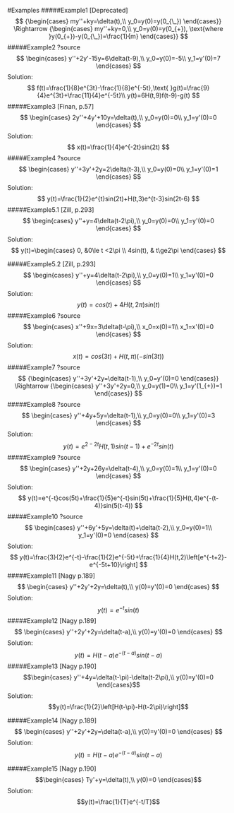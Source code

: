 #Examples
#####Example1 [Deprecated]
$$
{\begin{cases}
my''+ky=\delta(t),\\
y_0=y(0)=y(0_{\_})
\end{cases}}
\Rightarrow
{\begin{cases}
my''+ky=0,\\
y_0=y(0)=y(0_{+}), \text{where }y(0_{+})-y(0_{\_})=\frac{1}{m}
\end{cases}}
$$
#####Example2
?source
$$
\begin{cases}
y''+2y'-15y=6\delta(t-9),\\
y_0=y(0)=-5\\
y_1=y'(0)=7
\end{cases}
$$
Solution:
$$
f(t)=\frac{1}{8}e^{3t}-\frac{1}{8}e^{-5t},\text{ }g(t)=\frac{9}{4}e^{3t}+\frac{11}{4}e^{-5t}\\
y(t)=6H(t,9)f(t-9)-g(t)
$$
#####Example3 [Finan, p.57]
$$
\begin{cases}
2y''+4y'+10y=\delta(t),\\
y_0=y(0)=0\\
y_1=y'(0)=0
\end{cases}
$$
Solution:
$$
x(t)=\frac{1}{4}e^{-2t}sin(2t)
$$
#####Example4
?source
$$
\begin{cases}
y''+3y'+2y=2\delta(t-3),\\
y_0=y(0)=0\\
y_1=y'(0)=1
\end{cases}
$$
Solution:
$$
y(t)=\frac{1}{2}e^{t}sin(2t)+H(t,3)e^{t-3}sin(2t-6)
$$
#####Example5.1 [Zill, p.293]
$$
\begin{cases}
y''+y=4\delta(t-2\pi),\\
y_0=y(0)=0\\
y_1=y'(0)=0
\end{cases}
$$
Solution:
$$
y(t)=\begin{cases}
0, &0\le t <2\pi \\
4sin(t), & t\ge2\pi
\end{cases}
$$

#####Example5.2 [Zill, p.293]
$$
\begin{cases}
y''+y=4\delta(t-2\pi),\\
y_0=y(0)=1\\
y_1=y'(0)=0
\end{cases}
$$
Solution:
$$
y(t)=cos(t)+4H(t,2\pi)sin(t)
$$
#####Example6
?source
$$
\begin{cases}
x''+9x=3\delta(t-\pi),\\
x_0=x(0)=1\\
x_1=x'(0)=0
\end{cases}
$$
Solution:
$$
x(t)=cos(3t)+H(t,\pi)(-sin(3t))
$$
#####Example7
?source
$$
{\begin{cases}
y''+3y'+2y=\delta(t-1),\\
y_0=y'(0)=0
\end{cases}}
\Rightarrow
{\begin{cases}
y''+3y'+2y=0,\\
y_0=y(1)=0\\
y_1=y'(1_{+})=1
\end{cases}}
$$
#####Example8
?source
$$
\begin{cases}
y''+4y+5y=\delta(t-1),\\
y_0=y(0)=0\\
y_1=y'(0)=3
\end{cases}
$$
Solution:
$$
y(t)=e^{2-2t}H(t,1)sin(t-1)+e^{-2t}sin(t)
$$
#####Example9
?source
$$
\begin{cases}
y''+2y+26y=\delta(t-4),\\
y_0=y(0)=1\\
y_1=y'(0)=0
\end{cases}
$$
Solution:
$$
y(t)=e^{-t}cos(5t)+\frac{1}{5}e^{-t}sin(5t)+\frac{1}{5}H(t,4)e^{-(t-4)}sin(5(t-4))
$$
#####Example10
?source
$$
\begin{cases}
y''+6y'+5y=\delta(t)+\delta(t-2),\\
y_0=y(0)=1\\
y_1=y'(0)=0
\end{cases}
$$
Solution:
$$
y(t)=\frac{3}{2}e^{-t}-\frac{1}{2}e^{-5t}+\frac{1}{4}H(t,2)\left[e^{-t+2}-e^{-5t+10}\right]
$$
#####Example11 [Nagy p.189]
$$
\begin{cases}
y''+2y'+2y=\delta(t),\\
y(0)=y'(0)=0
\end{cases}
$$
Solution:
$$
y(t)=e^{-t}sin(t)
$$
#####Example12 [Nagy p.189]
$$
\begin{cases}
y''+2y'+2y=\delta(t-a),\\
y(0)=y'(0)=0
\end{cases}
$$
Solution:
$$
y(t)=H(t-a)e^{-(t-a)}sin(t-a)
$$
#####Example13 [Nagy p.190]
$$\begin{cases}
y''+4y=\delta(t-\pi)-\delta(t-2\pi),\\
y(0)=y'(0)=0
\end{cases}$$
Solution:
$$y(t)=\frac{1}{2}\left[H(t-\pi)-H(t-2\pi)\right]$$

#####Example14 [Nagy p.189]
$$
\begin{cases}
y''+2y'+2y=\delta(t-a),\\
y(0)=y'(0)=0
\end{cases}
$$
Solution:
$$
y(t)=H(t-a)e^{-(t-a)}sin(t-a)
$$

#####Example15 [Nagy p.190]
$$\begin{cases}
Ty'+y=\delta(t),\\
y(0)=0
\end{cases}$$
Solution:
$$y(t)=\frac{1}{T}e^{-t/T}$$